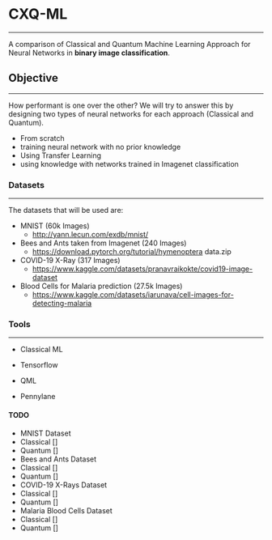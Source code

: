 # CXQ-ML

-------
A comparison of Classical and Quantum Machine Learning Approach for Neural Networks in <b>binary image classification</b>.

## Objective

-------
How performant is one over the other? We will try to answer this by designing two types of neural networks for each approach (Classical and Quantum). 
 - From scratch
  - training neural network with no prior knowledge
 - Using Transfer Learning
  - using knowledge with networks trained in Imagenet classification


### Datasets

-------
The datasets that will be used are:
 - MNIST (60k Images)
    - http://yann.lecun.com/exdb/mnist/
 - Bees and Ants taken from Imagenet (240 Images)
    - https://download.pytorch.org/tutorial/hymenoptera data.zip
 - COVID-19 X-Ray (317 Images)
    - https://www.kaggle.com/datasets/pranavraikokte/covid19-image-dataset
 - Blood Cells for Malaria prediction (27.5k Images) 
    - https://www.kaggle.com/datasets/iarunava/cell-images-for-detecting-malaria


### Tools

-------
- Classical ML
 - Tensorflow

- QML
 - Pennylane


#### TODO
- MNIST Dataset
 - Classical []
 - Quantum []
- Bees and Ants Dataset
 - Classical []
 - Quantum []
- COVID-19 X-Rays Dataset
 - Classical []
 - Quantum []
- Malaria Blood Cells Dataset
 - Classical []
 - Quantum []

